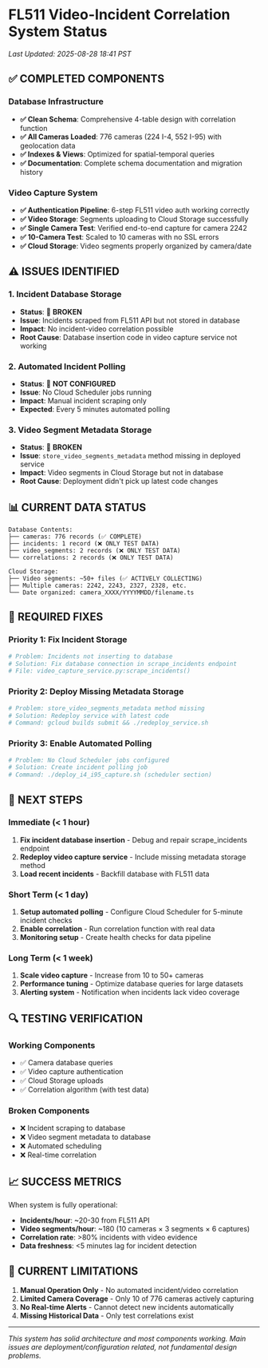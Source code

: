 # FL511 Video-Incident Correlation System Status

*Last Updated: 2025-08-28 18:41 PST*

## ✅ **COMPLETED COMPONENTS**

### Database Infrastructure
- **✅ Clean Schema**: Comprehensive 4-table design with correlation function
- **✅ All Cameras Loaded**: 776 cameras (224 I-4, 552 I-95) with geolocation data
- **✅ Indexes & Views**: Optimized for spatial-temporal queries
- **✅ Documentation**: Complete schema documentation and migration history

### Video Capture System
- **✅ Authentication Pipeline**: 6-step FL511 video auth working correctly
- **✅ Video Storage**: Segments uploading to Cloud Storage successfully  
- **✅ Single Camera Test**: Verified end-to-end capture for camera 2242
- **✅ 10-Camera Test**: Scaled to 10 cameras with no SSL errors
- **✅ Cloud Storage**: Video segments properly organized by camera/date

## ⚠️  **ISSUES IDENTIFIED**

### 1. Incident Database Storage
- **Status**: 🔴 **BROKEN**
- **Issue**: Incidents scraped from FL511 API but not stored in database
- **Impact**: No incident-video correlation possible
- **Root Cause**: Database insertion code in video capture service not working

### 2. Automated Incident Polling  
- **Status**: 🔴 **NOT CONFIGURED**
- **Issue**: No Cloud Scheduler jobs running
- **Impact**: Manual incident scraping only
- **Expected**: Every 5 minutes automated polling

### 3. Video Segment Metadata Storage
- **Status**: 🔴 **BROKEN** 
- **Issue**: `store_video_segments_metadata` method missing in deployed service
- **Impact**: Video segments in Cloud Storage but not in database
- **Root Cause**: Deployment didn't pick up latest code changes

## 📊 **CURRENT DATA STATUS**

```
Database Contents:
├── cameras: 776 records (✅ COMPLETE)
├── incidents: 1 record (❌ ONLY TEST DATA) 
├── video_segments: 2 records (❌ ONLY TEST DATA)
└── correlations: 2 records (❌ ONLY TEST DATA)

Cloud Storage:
├── Video segments: ~50+ files (✅ ACTIVELY COLLECTING)
├── Multiple cameras: 2242, 2243, 2327, 2328, etc.
└── Date organized: camera_XXXX/YYYYMMDD/filename.ts
```

## 🔧 **REQUIRED FIXES**

### Priority 1: Fix Incident Storage
```bash
# Problem: Incidents not inserting to database
# Solution: Fix database connection in scrape_incidents endpoint
# File: video_capture_service.py:scrape_incidents()
```

### Priority 2: Deploy Missing Metadata Storage
```bash
# Problem: store_video_segments_metadata method missing
# Solution: Redeploy service with latest code
# Command: gcloud builds submit && ./redeploy_service.sh
```

### Priority 3: Enable Automated Polling
```bash
# Problem: No Cloud Scheduler jobs configured  
# Solution: Create incident polling job
# Command: ./deploy_i4_i95_capture.sh (scheduler section)
```

## 🎯 **NEXT STEPS**

### Immediate (< 1 hour)
1. **Fix incident database insertion** - Debug and repair scrape_incidents endpoint
2. **Redeploy video capture service** - Include missing metadata storage method  
3. **Load recent incidents** - Backfill database with FL511 data

### Short Term (< 1 day)  
1. **Setup automated polling** - Configure Cloud Scheduler for 5-minute incident checks
2. **Enable correlation** - Run correlation function with real data
3. **Monitoring setup** - Create health checks for data pipeline

### Long Term (< 1 week)
1. **Scale video capture** - Increase from 10 to 50+ cameras
2. **Performance tuning** - Optimize database queries for large datasets
3. **Alerting system** - Notification when incidents lack video coverage

## 🔍 **TESTING VERIFICATION**

### Working Components
- ✅ Camera database queries
- ✅ Video capture authentication  
- ✅ Cloud Storage uploads
- ✅ Correlation algorithm (with test data)

### Broken Components  
- ❌ Incident scraping to database
- ❌ Video segment metadata to database
- ❌ Automated scheduling
- ❌ Real-time correlation

## 📈 **SUCCESS METRICS** 

When system is fully operational:
- **Incidents/hour**: ~20-30 from FL511 API
- **Video segments/hour**: ~180 (10 cameras × 3 segments × 6 captures)  
- **Correlation rate**: >80% incidents with video evidence
- **Data freshness**: <5 minutes lag for incident detection

## 🚨 **CURRENT LIMITATIONS**

1. **Manual Operation Only** - No automated incident/video correlation
2. **Limited Camera Coverage** - Only 10 of 776 cameras actively capturing
3. **No Real-time Alerts** - Cannot detect new incidents automatically
4. **Missing Historical Data** - Only test correlations exist

---

*This system has solid architecture and most components working. Main issues are deployment/configuration related, not fundamental design problems.*